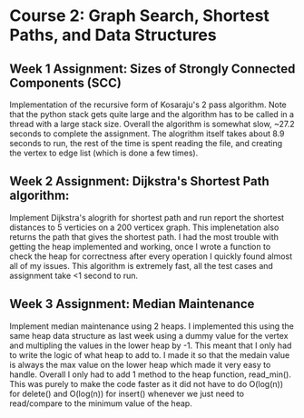 # Course 2: Graph Search, Shortest Paths, and Data Structures

## Week 1 Assignment: Sizes of Strongly Connected Components (SCC)
Implementation of the recursive form of Kosaraju's 2 pass algorithm. Note that the python stack gets quite large and the algorithm has to be called in a thread with a large stack size. Overall the algorithm is somewhat slow, ~27.2 seconds to complete the assignment. The alogrithm itself takes about 8.9 seconds to run, the rest of the time is spent reading the file, and creating the vertex to edge list (which is done a few times).

## Week 2 Assignment: Dijkstra's Shortest Path algorithm:
Implement Dijkstra's alogrith for shortest path and run report the shortest distances to 5 verticies on a 200 verticex graph. This implenetation also returns the path that gives the shortest path. I had the most trouble with getting the heap implemented and working, once I wrote a function to check the heap for correctness after every operation I quickly found almost all of my issues. This algorithm is extremely fast, all the test cases and assignment take <1 second to run.

## Week 3 Assignment: Median Maintenance
Implement median maintenance using 2 heaps. I implemented this using the same heap data structure as last week using a dummy value for the vertex and multipling the values in the lower heap by -1. This meant that I only had to write the logic of what heap to add to. I made it so that the medain value is always the max value on the lower heap which made it very easy to handle. Overall I only had to add 1 method to the heap function, read_min(). This was purely to make the code faster as it did not have to do O(log(n)) for delete() and O(log(n)) for insert() whenever we just need to read/compare to the minimum value of the heap.